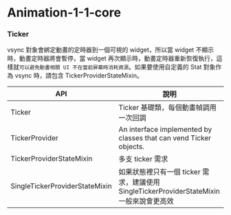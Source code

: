 # Animation-1-1-core

### Ticker

vsync 對象會綁定動畫的定時器到一個可視的 widget，所以當 widget 不顯示時，動畫定時器將會暫停，當 widget 再次顯示時，動畫定時器重新恢復執行，這樣就`可以避免動畫相關 UI 不在當前屏幕時消耗資源`。如果要使用自定義的 Stat 對象作為 vsync 時，請包含 TickerProviderStateMixin。


| API                            | 說明                                                                |
|--------------------------------|-------------------------------------------------------------------|
| Ticker                         | Ticker 基礎類，每個動畫幀調用一次回調                                            |
| TickerProvider                 | An interface implemented by classes that can vend Ticker objects. |
| TickerProviderStateMixin       | 多支 ticker 需求                                                      |
| SingleTickerProviderStateMixin | 如果狀態裡只有一個 ticker 需求，建議使用 SingleTickerProviderStateMixin 一般來說會更高效  |
